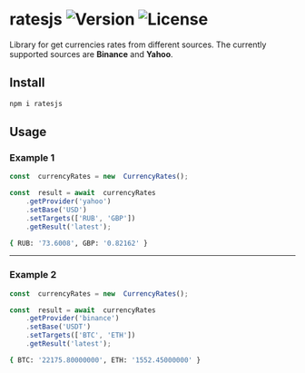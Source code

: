 
# ratesjs ![Version](https://img.shields.io/npm/v/ratesjs) ![License](https://img.shields.io/npm/l/ratesjs)

Library for get currencies rates from different sources. The currently supported sources are **Binance** and **Yahoo**.

## Install

```sh
npm i ratesjs
```

## Usage

### Example 1

````typescript
const  currencyRates = new  CurrencyRates();

const  result = await  currencyRates
    .getProvider('yahoo')
    .setBase('USD')
    .setTargets(['RUB', 'GBP'])
    .getResult('latest');
````

```sh
{ RUB: '73.6008', GBP: '0.82162' }
```

--------------

### Example 2
````typescript
const  currencyRates = new  CurrencyRates();

const  result = await  currencyRates
    .getProvider('binance')
    .setBase('USDT')
    .setTargets(['BTC', 'ETH'])
    .getResult('latest');
````

```sh
{ BTC: '22175.80000000', ETH: '1552.45000000' }
```
